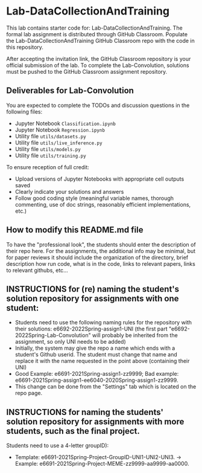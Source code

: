 # Lab-DataCollectionAndTraining

This lab contains starter code for: Lab-DataCollectionAndTraining. The formal lab assignment is distributed through GitHub Classroom. Populate the Lab-DataCollectionAndTraining GitHub Classroom repo with the code in this repository. 

After accepting the invitation link, the GitHub Classroom repository is your official submission of the lab. 
To complete the Lab-Convolution, solutions must be pushed to the GitHub Classroom assignment repository.

## Deliverables for Lab-Convolution

You are expected to complete the TODOs and discussion questions in the following files:

* Jupyter Notebook `Classification.ipynb`
* Jupyter Notebook `Regression.ipynb`
* Utility file `utils/datasets.py`
* Utility file `utils/live_inference.py`
* Utility file `utils/models.py`
* Utility file `utils/training.py`

To ensure reception of full credit: 
* Upload versions of Jupyter Notebooks with appropriate cell outputs saved
* Clearly indicate your solutions and answers
* Follow good coding style (meaningful variable names, thorough commenting, use of doc strings, reasonably efficient implementations, etc.)

## How to modify this README.md file
To have the "professional look", the students should enter the description of their repo here.
For the assignments, the additional info may be minimal, but for paper reviews it should include the organization of the directory, brief description how run code, what is in the code, links to relevant papers, links to relevant githubs, etc...

## INSTRUCTIONS for (re) naming the student's solution repository for assignments with one student:
* Students need to use the following naming rules for the repository with their solutions: e6692-2022Spring-assign1-UNI 
(the first part "e6692-2022Spring-Lab-Convolution" will probably be inherited from the assignment, so only UNI needs to be added) 
* Initially, the system may give the repo a name which ends with a student's Github userid. 
The student must change that name and replace it with the name requested in the point above (containing their UNI)
* Good Example: e6691-2021Spring-assign1-zz9999;   Bad example: e6691-2021Spring-assign1-ee6040-2020Spring-assign1-zz9999.
* This change can be done from the "Settings" tab which is located on the repo page.

## INSTRUCTIONS for naming the students' solution repository for assignments with more students, such as the final project. 
Students need to use a 4-letter groupID): 
* Template: e6691-2021Spring-Project-GroupID-UNI1-UNI2-UNI3. -> Example: e6691-2021Spring-Project-MEME-zz9999-aa9999-aa0000.
